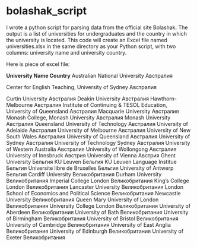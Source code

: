 # bolashak_script

I wrote a python script for parsing data from the official site Bolashak. The output is a list of universities for undergraduates and the country in which the university is located.  This code will create an Excel file named universities.xlsx in the same directory as your Python script, with two columns: university name and university country. 

Here is piece of excel file:

**University Name	Country**
Australian National University	Австралия

Center for English Teaching, University of Sydney	Австралия

Curtin University	Австралия
Deakin University	Австралия
Hawthorn-Melbourne	Австралия
Institute of Continuing & TESOL Education, University of Queensland	Австралия
Macquarie University	Австралия
Monash College, Monash University	Австралия
Monash University	Австралия
Queensland University of Technology	Австралия
University of Adelaide	Австралия
University of Melbourne	Австралия
University of New South Wales	Австралия
University of Queensland	Австралия
University of Sydney	Австралия
University of Technology Sydney	Австралия
University of Western Australia	Австралия
University of Wollongong	Австралия
University of Innsbruck	Австрия
University of Vienna	Австрия
Ghent University	Бельгия
KU Leuven	Бельгия
KU Leuven Language Institue	Бельгия
Universite libre de Bruxelles	Бельгия
University of Antwerp	Бельгия
Cardiff University	Великобритания
Durham University	Великобритания
Imperial College London	Великобритания
King’s College London	Великобритания
Lancaster University	Великобритания
London School of Economics and Political Science	Великобритания
Newcastle University	Великобритания
Queen Mary University of London	Великобритания
University College London	Великобритания
University of Aberdeen	Великобритания
University of Bath	Великобритания
University of Birmingham	Великобритания
University of Bristol	Великобритания
University of Cambridge	Великобритания
University of East Anglia	Великобритания
University of Edinburgh	Великобритания
University of Exeter	Великобритания
